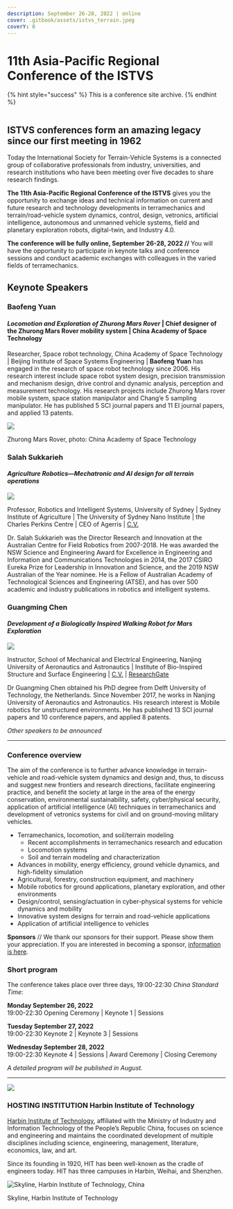 ```yaml
---
description: September 26-28, 2022 | online
cover: .gitbook/assets/istvs_terrain.jpeg
coverY: 0
---
```


# 11th Asia-Pacific Regional Conference of the ISTVS

{% hint style="success" %}
This is a conference site archive.&#x20;
{% endhint %}

<figure><img src=".gitbook/assets/Harbin 2022 not CFP - Social 1280×640.png" alt=""><figcaption></figcaption></figure>

## ISTVS conferences form an amazing legacy since our first meeting in 1962

Today the International Society for Terrain-Vehicle Systems is a connected group of collaborative professionals from industry, universities, and research institutions who have been meeting over five decades to share research findings.

**The 11th Asia-Pacific Regional Conference of the ISTVS** gives you the opportunity to exchange ideas and technical information on current and future research and technology developments in terramechanics and terrain/road-vehicle system dynamics, control, design, vetronics, artificial intelligence, autonomous and unmanned vehicle systems, field and planetary exploration robots, digital-twin, and Industry 4.0.

**The conference will be fully online, September 26-28, 2022 //** You will have the opportunity to participate in keynote talks and conference sessions and conduct academic exchanges with colleagues in the varied fields of terramechanics.



## Keynote Speakers

### **Baofeng Yuan**

#### _Locomotion and Exploration of Zhurong Mars Rover_ | Chief designer of the Zhurong Mars Rover mobility system | China Academy of Space Technology

Researcher, Space robot technology, China Academy of Space Technology | Beijing Institute of Space Systems Engineering | **Baofeng Yuan** has engaged in the research of space robot technology since 2006. His research interest include space robot system design, precision transmission and mechanism design, drive control and dynamic analysis, perception and measurement technology. His research projects include Zhurong Mars rover mobile system, space station manipulator and Chang’e 5 sampling manipulator. He has published 5 SCI journal papers and 11 EI journal papers, and applied 13 patents.

![](https://images.squarespace-cdn.com/content/v1/542f394be4b0b9e132ee7b1a/59949ee2-1907-42d7-a879-c196cf313b74/zhurong\_rover.jpg?format=1500w)

Zhurong Mars Rover, photo: China Academy of Space Technology



### **Salah Sukkarieh**

#### _Agriculture Robotics—Mechatronic and AI design for all terrain operations_

![](https://images.squarespace-cdn.com/content/v1/542f394be4b0b9e132ee7b1a/685dc209-a0fd-4636-a2b2-642dbff91bc4/Prof+Salah+Sukkarieh.png?format=300w)

Professor, Robotics and Intelligent Systems, University of Sydney | Sydney Institute of Agriculture | The University of Sydney Nano Institute | the Charles Perkins Centre | CEO of Agerris | [C.V.](https://www.sydney.edu.au/engineering/about/our-people/academic-staff/salah-sukkarieh.html)

Dr. Salah Sukkarieh was the Director Research and Innovation at the Australian Centre for Field Robotics from 2007-2018. He was awarded the NSW Science and Engineering Award for Excellence in Engineering and Information and Communications Technologies in 2014, the 2017 CSIRO Eureka Prize for Leadership in Innovation and Science, and the 2019 NSW Australian of the Year nominee. He is a Fellow of Australian Academy of Technological Sciences and Engineering (ATSE), and has over 500 academic and industry publications in robotics and intelligent systems.



### Guangming Chen

#### _Development of a Biologically Inspired Walking Robot for Mars Exploration_

![](https://images.squarespace-cdn.com/content/v1/542f394be4b0b9e132ee7b1a/17b8c491-41b8-42c6-b949-8cf505a6a9f0/guangmingchen.jpg?format=300w)

Instructor, School of Mechanical and Electrical Engineering, Nanjing University of Aeronautics and Astronautics | Institute of Bio-Inspired Structure and Surface Engineering | [C.V.](https://cmee.nuaa.edu.cn/2019/0222/c11675a189008/page.htm) | [ResearchGate](https://www.researchgate.net/profile/Guangming-Chen-8)

Dr Guangming Chen obtained his PhD degree from Delft University of Technology, the Netherlands. Since November 2017, he works in Nanjing University of Aeronautics and Astronautics. His research interest is Mobile robotics for unstructured environments. He has published 13 SCI journal papers and 10 conference papers, and applied 8 patents.

_Other speakers to be announced_

***

### Conference overview

The aim of the conference is to further advance knowledge in terrain-vehicle and road-vehicle system dynamics and design and, thus, to discuss and suggest new frontiers and research directions, facilitate engineering practice, and benefit the society at large in the area of the energy conservation, environmental sustainability, safety, cyber/physical security, application of artificial intelligence (AI) techniques in terramechanics and development of vetronics systems for civil and on ground-moving military vehicles.

* Terramechanics, locomotion, and soil/terrain modeling
  * Recent accomplishments in terramechanics research and education
  * Locomotion systems
  * Soil and terrain modeling and characterization
* Advances in mobility, energy efficiency, ground vehicle dynamics, and high-fidelity simulation
* Agricultural, forestry, construction equipment, and machinery
* Mobile robotics for ground applications, planetary exploration, and other environments
* Design/control, sensing/actuation in cyber-physical systems for vehicle dynamics and mobility
* Innovative system designs for terrain and road-vehicle applications
* Application of artificial intelligence to vehicles

**Sponsors** // We thank our sponsors for their support. Please show them your appreciation. If you are interested in becoming a sponsor, [information is here](https://conference.istvs.org).



### Short program

The conference takes place over three days, 19:00-22:30 _China Standard Time_:

**Monday September 26, 2022**\
19:00-22:30 Opening Ceremony | Keynote 1 | Sessions

**Tuesday September 27, 2022**\
19:00-22:30 Keynote 2 | Keynote 3 | Sessions

**Wednesday September 28, 2022**\
19:00-22:30 Keynote 4 | Sessions | Award Ceremony | Closing Ceremony

_A detailed program will be published in August._

***

[![](https://images.squarespace-cdn.com/content/v1/542f394be4b0b9e132ee7b1a/605bb400-db2d-4d42-a4e7-da70b81438c0/hit-logo-red.jpg?format=1500w)](http://en.hit.edu.cn/)

### HOSTING INSTITUTION Harbin Institute of Technology

[Harbin Institute of Technology](https://www.hit.edu.cn/), affiliated with the Ministry of Industry and Information Technology of the People’s Republic China, focuses on science and engineering and maintains the coordinated development of multiple disciplines including science, engineering, management, literature, economics, law, and art.

Since its founding in 1920, HIT has been well-known as the cradle of engineers today. HIT has three campuses in Harbin, Weihai, and Shenzhen.

![Skyline, Harbin Institute of Technology, China](https://images.squarespace-cdn.com/content/v1/542f394be4b0b9e132ee7b1a/bdcc2d50-bc4d-4fff-8cb3-d0272e7391a9/harbin-headstone\_edit.jpeg?format=1500w)

Skyline, Harbin Institute of Technology
